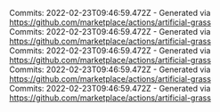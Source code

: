 Commits: 2022-02-23T09:46:59.472Z - Generated via https://github.com/marketplace/actions/artificial-grass
<br>
Commits: 2022-02-23T09:46:59.472Z - Generated via https://github.com/marketplace/actions/artificial-grass
<br>
Commits: 2022-02-23T09:46:59.472Z - Generated via https://github.com/marketplace/actions/artificial-grass
<br>
Commits: 2022-02-23T09:46:59.472Z - Generated via https://github.com/marketplace/actions/artificial-grass
<br>
Commits: 2022-02-23T09:46:59.472Z - Generated via https://github.com/marketplace/actions/artificial-grass
<br>
